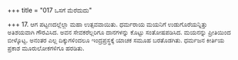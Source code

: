 +++
title = "017 ಒಸಗೆ ಮೆರೆದುದು"

+++
17. ಆಗ ಪಟ್ಟಣದಲ್ಲೆಲ್ಲಾ ಮಹಾ ಉತ್ಸವವಾಯಿತು. ಧರ್ಮರಾಯ ಮಯನಿಗೆ ಉಡುಗೊರೆಯನ್ನಿತ್ತು ಅತಿಶಯವಾಗಿ ಗೌರವಿಸಿದ. ಅವನ ಸೇವಕರೆಲ್ಲರಿಗೂ ದಾನಗಳನ್ನು ಕೊಟ್ಟು ಸಂತೋಷಪಡಿಸಿದ. ಮಯನನ್ನು ಪ್ರೀತಿಯಿಂದ ಬೀಳ್ಕೊಟ್ಟ. ಅನಂತರ ಎಲ್ಲ ದಿಕ್ಕುಗಳಿಂದಲೂ ಇಂದ್ರಪ್ರಸ್ಥಕ್ಕೆ ಯಾಚಕ ಸಮೂಹ ಬರತೊಡಗಿತು. ಧರ್ಮಜನ ಕೀರ್ತಿಯ ಪ್ರಕಾಶ ಮೂರುಲೋಕಗಳಿಗೂ ಹರಡಿತು.